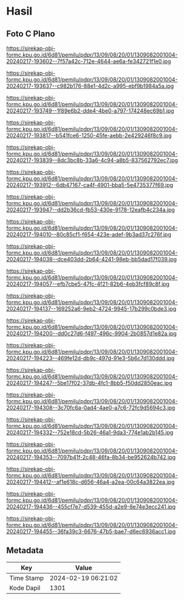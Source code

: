 # Hasil

## Foto C Plano

https://sirekap-obj-formc.kpu.go.id/6d81/pemilu/pdpr/13/09/08/20/01/1309082001004-20240217-193602--7f57a42c-712e-4644-ae6a-fe342721f1e0.jpg

https://sirekap-obj-formc.kpu.go.id/6d81/pemilu/pdpr/13/09/08/20/01/1309082001004-20240217-193637--c982b176-88e1-4d2c-a995-ebf9b1984a5a.jpg

https://sirekap-obj-formc.kpu.go.id/6d81/pemilu/pdpr/13/09/08/20/01/1309082001004-20240217-193749--1f89e6b2-dde4-4be0-a797-174248ec69b1.jpg

https://sirekap-obj-formc.kpu.go.id/6d81/pemilu/pdpr/13/09/08/20/01/1309082001004-20240217-193817--b541fce6-1250-45fe-aebb-2e429246f8c9.jpg

https://sirekap-obj-formc.kpu.go.id/6d81/pemilu/pdpr/13/09/08/20/01/1309082001004-20240217-193839--8dc3bc8b-33a6-4c94-a8b5-837562792ec7.jpg

https://sirekap-obj-formc.kpu.go.id/6d81/pemilu/pdpr/13/09/08/20/01/1309082001004-20240217-193912--6db47167-ca4f-4901-bba5-5e4735377f69.jpg

https://sirekap-obj-formc.kpu.go.id/6d81/pemilu/pdpr/13/09/08/20/01/1309082001004-20240217-193947--dd2b36cd-fb53-430e-9178-12eafb4c234a.jpg

https://sirekap-obj-formc.kpu.go.id/6d81/pemilu/pdpr/13/09/08/20/01/1309082001004-20240217-194010--80c85cf1-f654-423e-adef-9b3ad37c276f.jpg

https://sirekap-obj-formc.kpu.go.id/6d81/pemilu/pdpr/13/09/08/20/01/1309082001004-20240217-194038--dce403dd-2b64-4241-98eb-bb5dad17f039.jpg

https://sirekap-obj-formc.kpu.go.id/6d81/pemilu/pdpr/13/09/08/20/01/1309082001004-20240217-194057--efb7cbe5-47fc-4f21-82b6-4eb3fcf89c8f.jpg

https://sirekap-obj-formc.kpu.go.id/6d81/pemilu/pdpr/13/09/08/20/01/1309082001004-20240217-194137--169252a6-9eb2-4724-9945-17b299c0bde3.jpg

https://sirekap-obj-formc.kpu.go.id/6d81/pemilu/pdpr/13/09/08/20/01/1309082001004-20240217-194200--dd0c27d6-f497-496c-9904-2b0857d1e82a.jpg

https://sirekap-obj-formc.kpu.go.id/6d81/pemilu/pdpr/13/09/08/20/01/1309082001004-20240217-194223--469fe12d-db9c-497d-91e3-5b6c7d130ddd.jpg

https://sirekap-obj-formc.kpu.go.id/6d81/pemilu/pdpr/13/09/08/20/01/1309082001004-20240217-194247--5be17f02-37db-4fc1-8bb5-f50dd2850eac.jpg

https://sirekap-obj-formc.kpu.go.id/6d81/pemilu/pdpr/13/09/08/20/01/1309082001004-20240217-194308--3c70fc6a-0ad4-4ae0-a7c6-72fc9d5694c3.jpg

https://sirekap-obj-formc.kpu.go.id/6d81/pemilu/pdpr/13/09/08/20/01/1309082001004-20240217-194332--752e18cd-5b26-46a1-9da3-774e1ab2b145.jpg

https://sirekap-obj-formc.kpu.go.id/6d81/pemilu/pdpr/13/09/08/20/01/1309082001004-20240217-194353--7097b41f-2c48-46fa-8b34-be952624b742.jpg

https://sirekap-obj-formc.kpu.go.id/6d81/pemilu/pdpr/13/09/08/20/01/1309082001004-20240217-194412--af1e618c-d656-46a4-a2ea-00c64a3822ea.jpg

https://sirekap-obj-formc.kpu.go.id/6d81/pemilu/pdpr/13/09/08/20/01/1309082001004-20240217-194436--455cf7e7-d539-455d-a2e9-8e74e3ecc241.jpg

https://sirekap-obj-formc.kpu.go.id/6d81/pemilu/pdpr/13/09/08/20/01/1309082001004-20240217-194455--36fa39c3-6676-47b5-bae7-d6ec6936acc1.jpg


## Metadata

| Key        | Value               |
| ---------- | ------------------- |
| Time Stamp | 2024-02-19 06:21:02 |
| Kode Dapil | 1301                |



